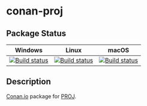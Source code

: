 # conan-proj

## Package Status

| Windows | Linux | macOS |
|:-------:|:-----:|:-----:|
|[![Build status](https://ci.appveyor.com/api/projects/status/oktmpj60rblhh121/branch/testing%2F7.0.1?svg=true)](https://ci.appveyor.com/project/SpaceIm/conan-proj)|[![Build status](https://github.com/SpaceIm/conan-proj/workflows/.github/workflows/linux.yml/badge.svg?branch=testing%2F7.0.1)](https://github.com/SpaceIm/conan-proj/actions/workflows/linux.yml?query=branch%3Atesting%2F7.0.1)|[![Build status](https://github.com/SpaceIm/conan-proj/workflows/.github/workflows/macos.yml/badge.svg?branch=testing%2F7.0.1)](https://github.com/SpaceIm/conan-proj/actions/workflows/macos.yml?query=branch%3Atesting%2F7.0.1)|

## Description

[Conan.io](https://conan.io) package for [PROJ](https://proj.org).

